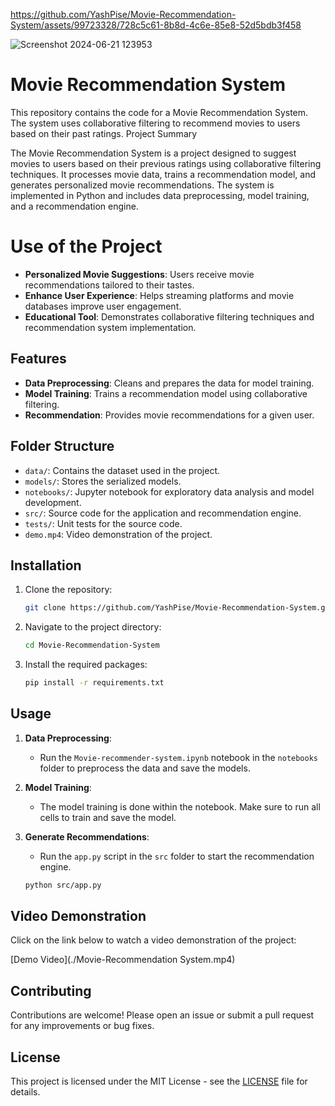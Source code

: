 

https://github.com/YashPise/Movie-Recommendation-System/assets/99723328/728c5c61-8b8d-4c6e-85e8-52d5bdb3f458

![Screenshot 2024-06-21 123953](https://github.com/YashPise/Movie-Recommendation-System/assets/99723328/30181cbd-4499-408f-8771-6e2e43ddeaa1)
# Movie Recommendation System

This repository contains the code for a Movie Recommendation System. The system uses collaborative filtering to recommend movies to users based on their past ratings.
Project Summary

The Movie Recommendation System is a project designed to suggest movies to users based on their previous ratings using collaborative filtering techniques. It processes movie data, trains a recommendation model, and generates personalized movie recommendations. The system is implemented in Python and includes data preprocessing, model training, and a recommendation engine.

 # Use of the Project
- **Personalized Movie Suggestions**: Users receive movie recommendations tailored to their tastes.
- **Enhance User Experience**: Helps streaming platforms and movie databases improve user engagement.
- **Educational Tool**: Demonstrates collaborative filtering techniques and recommendation system implementation.


## Features

- **Data Preprocessing**: Cleans and prepares the data for model training.
- **Model Training**: Trains a recommendation model using collaborative filtering.
- **Recommendation**: Provides movie recommendations for a given user.

## Folder Structure

- `data/`: Contains the dataset used in the project.
- `models/`: Stores the serialized models.
- `notebooks/`: Jupyter notebook for exploratory data analysis and model development.
- `src/`: Source code for the application and recommendation engine.
- `tests/`: Unit tests for the source code.
- `demo.mp4`: Video demonstration of the project.

## Installation

1. Clone the repository:
    ```sh
    git clone https://github.com/YashPise/Movie-Recommendation-System.git
    ```

2. Navigate to the project directory:
    ```sh
    cd Movie-Recommendation-System
    ```

3. Install the required packages:
    ```sh
    pip install -r requirements.txt
    ```

## Usage

1. **Data Preprocessing**:
    - Run the `Movie-recommender-system.ipynb` notebook in the `notebooks` folder to preprocess the data and save the models.

2. **Model Training**:
    - The model training is done within the notebook. Make sure to run all cells to train and save the model.

3. **Generate Recommendations**:
    - Run the `app.py` script in the `src` folder to start the recommendation engine.
    ```sh
    python src/app.py
    ```


## Video Demonstration

Click on the link below to watch a video demonstration of the project:

[Demo Video](./Movie-Recommendation System.mp4)


## Contributing

Contributions are welcome! Please open an issue or submit a pull request for any improvements or bug fixes.

## License

This project is licensed under the MIT License - see the [LICENSE](LICENSE) file for details.
